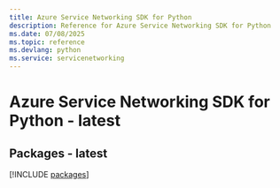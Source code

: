 ```yaml
---
title: Azure Service Networking SDK for Python
description: Reference for Azure Service Networking SDK for Python
ms.date: 07/08/2025
ms.topic: reference
ms.devlang: python
ms.service: servicenetworking
---
```

# Azure Service Networking SDK for Python - latest
## Packages - latest
[!INCLUDE [packages](service-networking-index.md)]